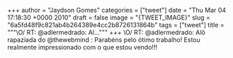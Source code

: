 
+++
author = "Jaydson Gomes"
categories = ["tweet"]
date = "Thu Mar 04 17:18:30 +0000 2010"
draft = false
image = "{TWEET_IMAGE}"
slug = "6a5fd48f9c821ab4b264389e4cc2b8726131864b"
tags = ["tweet"]
title = """&#92;O/ RT: @adlermedrado: Al..."""
+++
\O/ RT: @adlermedrado: Alô rapaziada do @thewebmind : Parabéns pelo ótimo trabalho! Estou realmente impressionado com o que estou vendo!!!
